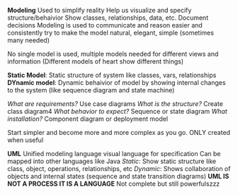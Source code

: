 **Modeling**
Used to simplify reality
Help us visualize and specify structure/behaivior
Show classes, relationships, data, etc.
Document decisions
Modeling is used to communicate and reason easier and consistently
try to make the model natural, elegant, simple (sometimes many needed)

No single model is used, multiple models needed for different views and information (Different models of heart show different things)

**Static Model**: Static structure of system like classes, vars, relationships
**DYnamic model**: Dynamic behaivior of model by showing internal changes to the system (like sequence diagram and state machine)

*What are requirements?* Use case diagrams
*What is the structure?* Create class diagram4
*What behavior to expect?* Sequence or state diagram
*What installation?* Component diagram or deployment model

Start simpler and become more and more complex as you go.
ONLY created when useful


**UML** Unified modeling language
visual language for specification 
Can be mapped into other languages like Java
    *Static*: Show static structure like class, object, operations, relationships, etc
    *Dynamic*: Shows collaboration of objects and internal states (sequence and state transition diagrams)
__UML IS NOT A PROCESS IT IS A LANGUAGE__
Not complete but still powerfulszzz
